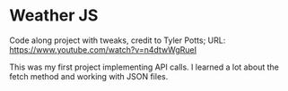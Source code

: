 # Weather JS

Code along project with tweaks, credit to Tyler Potts; URL: https://www.youtube.com/watch?v=n4dtwWgRueI

This was my first project implementing API calls. I learned a lot about the fetch method and working with JSON files.
